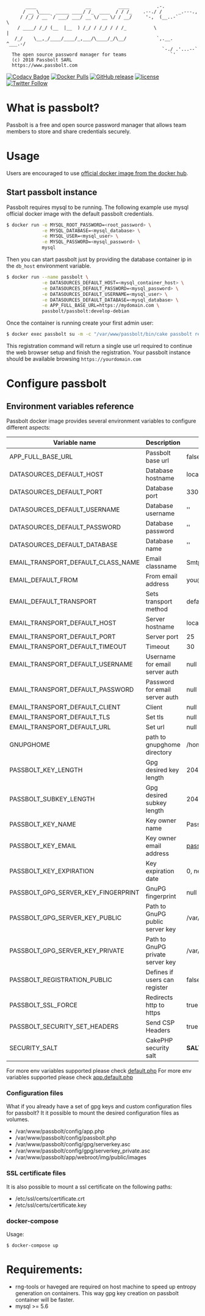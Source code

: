 ```
       ____                  __          ____          .-.
      / __ \____  _____ ____/ /_  ____  / / /_    .--./ /      _.---.,
     / /_/ / __ `/ ___/ ___/ __ \/ __ \/ / __/     '-,  (__..-`       \
    / ____/ /_/ (__  |__  ) /_/ / /_/ / / /_          \                |
   /_/    \__,_/____/____/_,___/\____/_/\__/           `,.__.   ^___.-/
                                                         `-./ .'...--`
  The open source password manager for teams                `'
  (c) 2018 Passbolt SARL
  https://www.passbolt.com
```
[![Codacy Badge](https://api.codacy.com/project/badge/Grade/0de4eaf7426944769a70a2d727a9012b)](https://www.codacy.com/app/passbolt/passbolt_docker?utm_source=github.com&amp;utm_medium=referral&amp;utm_content=passbolt/passbolt_docker&amp;utm_campaign=Badge_Grade)
[![Docker Pulls](https://img.shields.io/docker/pulls/passbolt/passbolt.svg?style=flat-square)](https://hub.docker.com/r/passbolt/passbolt/tags/)
[![GitHub release](https://img.shields.io/github/release/passbolt/passbolt_docker.svg?style=flat-square)](https://github.com/passbolt/passbolt_docker/releases)
[![license](https://img.shields.io/github/license/passbolt/passbolt_docker.svg?style=flat-square)](https://github.com/passbolt/passbolt_docker/LICENSE)
[![Twitter Follow](https://img.shields.io/twitter/follow/passbolt.svg?style=social&label=Follow)](https://twitter.com/passbolt)

# What is passbolt?

Passbolt is a free and open source password manager that allows team members to
store and share credentials securely.

# Usage

Users are encouraged to use [official docker image from the docker hub](https://hub.docker.com/r/passbolt/passbolt/).

## Start passbolt instance

Passbolt requires mysql to be running. The following example use mysql official
docker image with the default passbolt credentials.

```bash
$ docker run -e MYSQL_ROOT_PASSWORD=<root_password> \
             -e MYSQL_DATABASE=<mysql_database> \
             -e MYSQL_USER=<mysql_user> \
             -e MYSQL_PASSWORD=<mysql_password> \
             mysql
```

Then you can start passbolt just by providing the database container ip in the
`db_host` environment variable.

```bash
$ docker run --name passbolt \
             -e DATASOURCES_DEFAULT_HOST=<mysql_container_host> \
             -e DATASOURCES_DEFAULT_PASSWORD=<mysql_password> \
             -e DATASOURCES_DEFAULT_USERNAME=<mysql_user> \
             -e DATASOURCES_DEFAULT_DATABASE=<mysql_database> \
             -e APP_FULL_BASE_URL=https://mydomain.com \
             passbolt/passbolt:develop-debian
```

Once the container is running create your first admin user:

```bash
$ docker exec passbolt su -m -c "/var/www/passbolt/bin/cake passbolt register_user -u your@email.com -f yourname -l surname -r admin" -s /bin/sh www-data
```

This registration command will return a single use url required to continue the
web browser setup and finish the registration. Your passbolt instance should be
available browsing `https://yourdomain.com`

# Configure passbolt

## Environment variables reference

Passbolt docker image provides several environment variables to configure different aspects:

| Variable name                       | Description                      | Default value       |
| ----------------------------------- | -------------------------------- | ------------------- |
| APP_FULL_BASE_URL                   | Passbolt base url                | false |
| DATASOURCES_DEFAULT_HOST            | Database hostname                | localhost |
| DATASOURCES_DEFAULT_PORT            | Database port                    | 3306 |
| DATASOURCES_DEFAULT_USERNAME        | Database username                | '' |
| DATASOURCES_DEFAULT_PASSWORD        | Database password                | '' |
| DATASOURCES_DEFAULT_DATABASE        | Database name                    | '' |
| EMAIL_TRANSPORT_DEFAULT_CLASS_NAME  | Email classname                  | Smtp |
| EMAIL_DEFAULT_FROM                  | From email address               | you@localhost |
| EMAIL_DEFAULT_TRANSPORT             | Sets transport method            | default |
| EMAIL_TRANSPORT_DEFAULT_HOST        | Server hostname                  | localhost |
| EMAIL_TRANSPORT_DEFAULT_PORT        | Server port                      | 25 |
| EMAIL_TRANSPORT_DEFAULT_TIMEOUT     | Timeout                          | 30 |
| EMAIL_TRANSPORT_DEFAULT_USERNAME    | Username for email server auth   | null |
| EMAIL_TRANSPORT_DEFAULT_PASSWORD    | Password for email server auth   | null |
| EMAIL_TRANSPORT_DEFAULT_CLIENT      | Client                           | null |
| EMAIL_TRANSPORT_DEFAULT_TLS         | Set tls                          | null |
| EMAIL_TRANSPORT_DEFAULT_URL         | Set url                          | null |
| GNUPGHOME                           | path to gnupghome directory      | /home/www-data/.gnupg |
| PASSBOLT_KEY_LENGTH                 | Gpg desired key length           | 2048 |
| PASSBOLT_SUBKEY_LENGTH              | Gpg desired subkey length        | 2048 |
| PASSBOLT_KEY_NAME                   | Key owner name                   | Passbolt default user |
| PASSBOLT_KEY_EMAIL                  | Key owner email address          | passbolt@yourdomain.com |
| PASSBOLT_KEY_EXPIRATION             | Key expiration date              | 0, never expires |
| PASSBOLT_GPG_SERVER_KEY_FINGERPRINT | GnuPG fingerprint                | null |
| PASSBOLT_GPG_SERVER_KEY_PUBLIC      | Path to GnuPG public server key  | /var/www/passbolt/config/gpg/serverkey.asc |
| PASSBOLT_GPG_SERVER_KEY_PRIVATE     | Path to GnuPG private server key | /var/www/passbolt/config/gpg/serverkey_private.asc |
| PASSBOLT_REGISTRATION_PUBLIC        | Defines if users can register    | false |
| PASSBOLT_SSL_FORCE                  | Redirects http to https          | true |
| PASSBOLT_SECURITY_SET_HEADERS       | Send CSP Headers                 | true |
| SECURITY_SALT                       | CakePHP security salt            | __SALT__ |

For more env variables supported please check [default.php](https://github.com/passbolt/passbolt_api/blob/master/config/default.php)
For more env variables supported please check [app.default.php](https://github.com/passbolt/passbolt_api/blob/master/config/app.default.php)

### Configuration files

What if you already have a set of gpg keys and custom configuration files for passbolt?
It it possible to mount the desired configuration files as volumes.

* /var/www/passbolt/config/app.php
* /var/www/passbolt/config/passbolt.php
* /var/www/passbolt/config/gpg/serverkey.asc
* /var/www/passbolt/config/gpg/serverkey_private.asc
* /var/www/passbolt/app/webroot/img/public/images

### SSL certificate files

It is also possible to mount a ssl certificate on the following paths:

* /etc/ssl/certs/certificate.crt
* /etc/ssl/certs/certificate.key

### docker-compose

Usage:

```
$ docker-compose up
```

# Requirements:

* rng-tools or haveged are required on host machine to speed up entropy generation on containers.
This way gpg key creation on passbolt container will be faster.
* mysql >= 5.6
